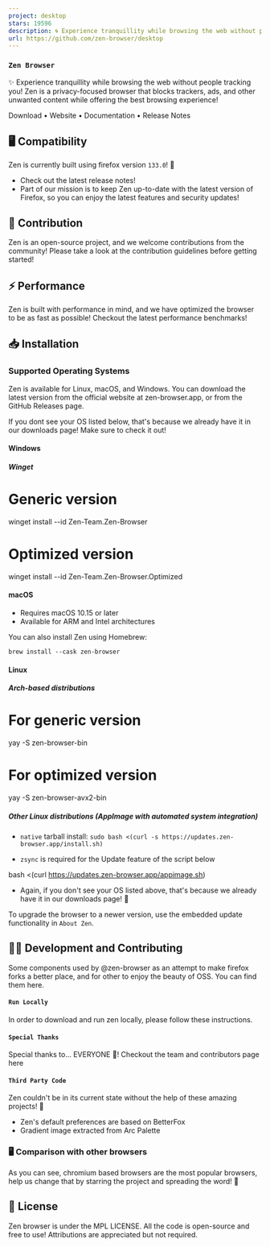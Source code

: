 ```yaml
---
project: desktop
stars: 19596
description: 🌀 Experience tranquillity while browsing the web without people tracking you!
url: https://github.com/zen-browser/desktop
---
```


### `Zen Browser`

✨ Experience tranquillity while browsing the web without people tracking you! Zen is a privacy-focused browser that blocks trackers, ads, and other unwanted content while offering the best browsing experience!

Download • Website • Documentation • Release Notes

🖥️ Compatibility
-----------------

Zen is currently built using firefox version `133.0`! 🚀

-   Check out the latest release notes!
-   Part of our mission is to keep Zen up-to-date with the latest version of Firefox, so you can enjoy the latest features and security updates!

🤝 Contribution
---------------

Zen is an open-source project, and we welcome contributions from the community! Please take a look at the contribution guidelines before getting started!

⚡ Performance
-------------

Zen is built with performance in mind, and we have optimized the browser to be as fast as possible! Checkout the latest performance benchmarks!

📥 Installation
---------------

### Supported Operating Systems

Zen is available for Linux, macOS, and Windows. You can download the latest version from the official website at zen-browser.app, or from the GitHub Releases page.

If you dont see your OS listed below, that's because we already have it in our downloads page! Make sure to check it out!

#### Windows

##### Winget

# Generic version
winget install \--id Zen-Team.Zen-Browser

# Optimized version
winget install \--id Zen-Team.Zen-Browser.Optimized

#### macOS

-   Requires macOS 10.15 or later
-   Available for ARM and Intel architectures

You can also install Zen using Homebrew:

```
brew install --cask zen-browser
```

#### Linux

##### Arch-based distributions

# For generic version
yay -S zen-browser-bin

# For optimized version
yay -S zen-browser-avx2-bin

##### Other Linux distributions (AppImage with automated system integration)

-   `native` tarball install: `sudo bash <(curl -s https://updates.zen-browser.app/install.sh)`
    
-   `zsync` is required for the Update feature of the script below
    

bash <(curl https://updates.zen-browser.app/appimage.sh)

-   Again, if you don't see your OS listed above, that's because we already have it in our downloads page! 🔄

To upgrade the browser to a newer version, use the embedded update functionality in `About Zen`.

👨‍💻 Development and Contributing
----------------------------------

Some components used by @zen-browser as an attempt to make firefox forks a better place, and for other to enjoy the beauty of OSS. You can find them here.

#### `Run Locally`

In order to download and run zen locally, please follow these instructions.

#### `Special Thanks`

Special thanks to... EVERYONE 🎉! Checkout the team and contributors page here

#### `Third Party Code`

Zen couldn't be in its current state without the help of these amazing projects! 🙏

-   Zen's default preferences are based on BetterFox
-   Gradient image extracted from Arc Palette

### 🖥️ Comparison with other browsers

As you can see, chromium based browsers are the most popular browsers, help us change that by starring the project and spreading the word! 🌟

📄 License
----------

Zen browser is under the MPL LICENSE. All the code is open-source and free to use! Attributions are appreciated but not required.
